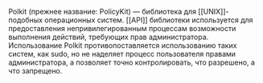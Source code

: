 Polkit (прежнее название: PolicyKit) — библиотека для [[UNIX]]-подобных операционных систем. 
[[API]] библиотеки используется для предоставления непривилегированным процессам возможности выполнения действий, требующих прав администратора. 
Использование Polkit противопоставляется использованию таких систем, как sudo, но не наделяет процесс пользователя правами администратора, а позволяет точно контролировать, что разрешено, а что запрещено.